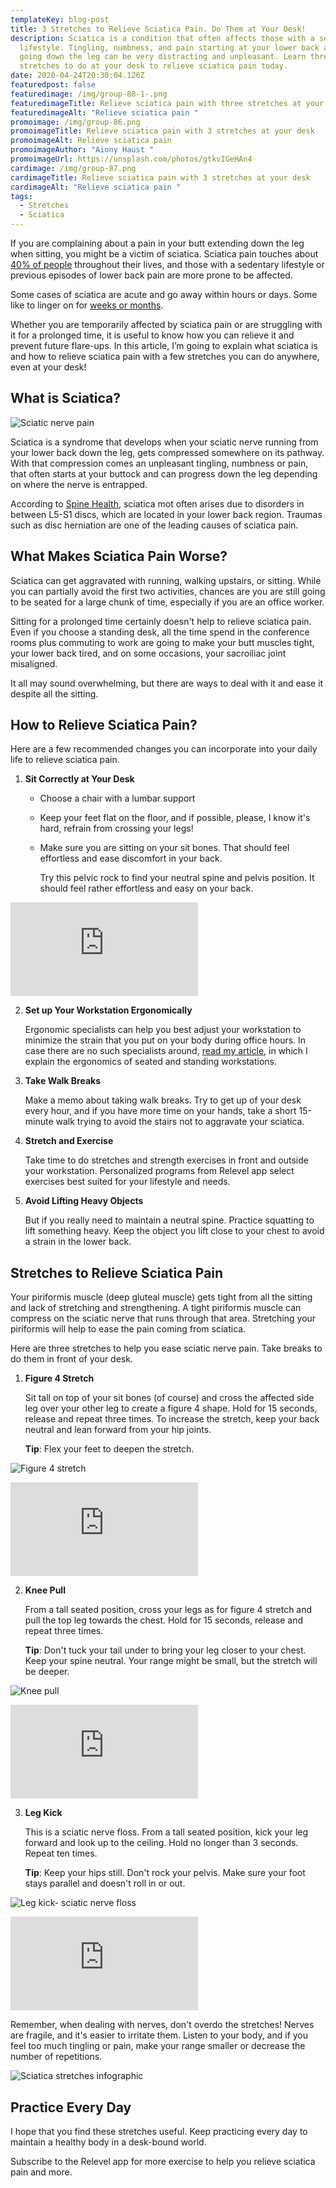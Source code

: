 ```yaml
---
templateKey: blog-post
title: 3 Stretches to Relieve Sciatica Pain. Do Them at Your Desk!
description: Sciatica is a condition that often affects those with a sedentary
  lifestyle. Tingling, numbness, and pain starting at your lower back and often
  going down the leg can be very distracting and unpleasant. Learn three
  stretches to do at your desk to relieve sciatica pain today.
date: 2020-04-24T20:30:04.126Z
featuredpost: false
featuredimage: /img/group-88-1-.png
featuredimageTitle: Relieve sciatica pain with three stretches at your desk
featuredimageAlt: "Relieve sciatica pain "
promoimage: /img/group-86.png
promoimageTitle: Relieve sciatica pain with 3 stretches at your desk
promoimageAlt: Relieve sciatica pain
promoimageAuthor: "Aiony Haust "
promoimageUrl: https://unsplash.com/photos/gtkvIGeHAn4
cardimage: /img/group-87.png
cardimageTitle: Relieve sciatica pain with 3 stretches at your desk
cardimageAlt: "Relieve sciatica pain "
tags:
  - Stretches
  - Sciatica
---
```

If you are complaining about a pain in your butt extending down the leg when sitting, you might be a victim of sciatica. Sciatica pain touches about [40% of people](https://www.health.harvard.edu/pain/sciatica-of-all-the-nerve) throughout their lives, and those with a sedentary lifestyle or previous episodes of lower back pain are more prone to be affected.[](https://www.health.harvard.edu/pain/sciatica-of-all-the-nerve)

Some cases of sciatica are acute and go away within hours or days. Some like to linger on for [weeks or months](https://www.health.harvard.edu/pain/sciatica-of-all-the-nerve).[](https://www.health.harvard.edu/pain/sciatica-of-all-the-nerve)

Whether you are temporarily affected by sciatica pain or are struggling with it for a prolonged time, it is useful to know how you can relieve it and prevent future flare-ups. In this article, I’m going to explain what sciatica is and how to relieve sciatica pain with a few stretches you can do anywhere, even at your desk!

## What is Sciatica?

![Sciatic nerve pain](/img/group-89.png "Sciatic Nerve and the Areas of Pain")

Sciatica is a syndrome that develops when your sciatic nerve running from your lower back down the leg, gets compressed somewhere on its pathway. With that compression comes an unpleasant tingling, numbness or pain, that often starts at your buttock and can progress down the leg depending on where the nerve is entrapped.

According to [Spine Health](https://www.spine-health.com/video/sciatica-interactive-video), sciatica mot often arises due to disorders in between L5-S1 discs, which are located in your lower back region. Traumas such as disc herniation are one of the leading causes of sciatica pain. 

## What Makes Sciatica Pain Worse?

Sciatica can get aggravated with running, walking upstairs, or sitting. While you can partially avoid the first two activities, chances are you are still going to be seated for a large chunk of time, especially if you are an office worker.

Sitting for a prolonged time certainly doesn't help to relieve sciatica pain. Even if you choose a standing desk, all the time spend in the conference rooms plus commuting to work are going to make your butt muscles tight, your lower back tired, and on some occasions, your sacroiliac joint misaligned. 

It all may sound overwhelming, but there are ways to deal with it and ease it despite all the sitting.

## How to Relieve Sciatica Pain?

Here are a few recommended changes you can incorporate into your daily life to relieve sciatica pain.

1. **Sit Correctly at Your Desk**

   * Choose a chair with a lumbar support
   * Keep your feet flat on the floor, and if possible, please, I know it's hard, refrain from crossing your legs!
   * Make sure you are sitting on your sit bones. That should feel effortless and ease discomfort in your back. 

     Try this pelvic rock to find your neutral spine and pelvis position. It should feel rather effortless and easy on your back.

<span class="youtube-embed__container"><iframe class="youtube-embed__player" id="ytplayer" type="text/html" src="https://www.youtube.com/embed/KJBXKOxGc4A?autoplay=1&mute=1&controls=0&loop=1&modestbranding=1&fs=0&playsinline=1&showinfo=0&playlist=KJBXKOxGc4A&origin=http://relevelapp.com" frameborder="0"></iframe></span>

2. **Set up Your Workstation Ergonomically**

   Ergonomic specialists can help you best adjust your workstation to minimize the strain that you put on your body during office hours. In case there are no such specialists around, [read my article](https://www.relevelapp.com/blog/standing-vs-sitting-desk-how-to-set-up-your-workstation-to-prevent-the-aches/), in which I explain the ergonomics of seated and standing workstations. 
3. **Take Walk Breaks**

   Make a memo about taking walk breaks. Try to get up of your desk every hour, and if you have more time on your hands, take a short 15-minute walk trying to avoid the stairs not to aggravate your sciatica.
4. **Stretch and Exercise**

   Take time to do stretches and strength exercises in front and outside your workstation. Personalized programs from Relevel app select exercises best suited for your lifestyle and needs.
5. **Avoid Lifting Heavy Objects**

   But if you really need to maintain a neutral spine. Practice squatting to lift something heavy. Keep the object you lift close to your chest to avoid a strain in the lower back.

## Stretches to Relieve Sciatica Pain

Your piriformis muscle (deep gluteal muscle) gets tight from all the sitting and lack of stretching and strengthening. A tight piriformis muscle can compress on the sciatic nerve that runs through that area. Stretching your piriformis will help to ease the pain coming from sciatica.

Here are three stretches to help you ease sciatic nerve pain. Take breaks to do them in front of your desk.

1. **Figure 4 Stretch**

   Sit tall on top of your sit bones (of course) and cross the affected side leg over your other leg to create a figure 4 shape. Hold for 15 seconds, release and repeat three times. To increase the stretch, keep your back neutral and lean forward from your hip joints.

   **Tip**: Flex your feet to deepen the stretch.

![Figure 4 stretch](/img/figure4.png "Figure 4 stretch at your desk")

<span class="youtube-embed__container"><iframe class="youtube-embed__player" id="ytplayer" type="text/html" src="https://www.youtube.com/embed/0Bq-U8fn4d0?autoplay=1&mute=1&controls=0&loop=1&modestbranding=1&fs=0&playsinline=1&showinfo=0&playlist=0Bq-U8fn4d0&origin=http://relevelapp.com" frameborder="0"></iframe></span>

2. **Knee Pull**

   From a tall seated position, cross your legs as for figure 4 stretch and pull the top leg towards the chest. Hold for 15 seconds, release and repeat three times.

   **Tip**: Don't tuck your tail under to bring your leg closer to your chest. Keep your spine neutral. Your range might be small, but the stretch will be deeper.

![Knee pull](/img/kneepull.png "Knee pull at your desk")

<span class="youtube-embed__container"><iframe class="youtube-embed__player" id="ytplayer" type="text/html" src="https://www.youtube.com/embed/dTyaJA0bbfY?autoplay=1&mute=1&controls=0&loop=1&modestbranding=1&fs=0&playsinline=1&showinfo=0&playlist=dTyaJA0bbfY&origin=http://relevelapp.com" frameborder="0"></iframe></span>

3. **Leg Kick**

   This is a sciatic nerve floss. From a tall seated position, kick your leg forward and look up to the ceiling. Hold no longer than 3 seconds. Repeat ten times.

   **Tip**: Keep your hips still. Don't rock your pelvis. Make sure your foot stays parallel and doesn't roll in or out.

![Leg kick- sciatic nerve floss](/img/legkick.png "Leg kick- sciatic nerve floss at your desk")

<span class="youtube-embed__container"><iframe class="youtube-embed__player" id="ytplayer" type="text/html" src="https://www.youtube.com/embed/2bTpGmMFX6I?autoplay=1&mute=1&controls=0&loop=1&modestbranding=1&fs=0&playsinline=1&showinfo=0&playlist=2bTpGmMFX6I&origin=http://relevelapp.com" frameborder="0"></iframe></span>

Remember, when dealing with nerves, don't overdo the stretches! Nerves are fragile, and it's easier to irritate them. Listen to your body, and if you feel too much tingling or pain, make your range smaller or decrease the number of repetitions.

![Sciatica stretches infographic](/img/group-281.png "Sciatica stretches at your desk")

## Practice Every Day

I hope that you find these stretches useful. Keep practicing every day to maintain a healthy body in a desk-bound world. 

Subscribe to the Relevel app for more exercise to help you relieve sciatica pain and more.